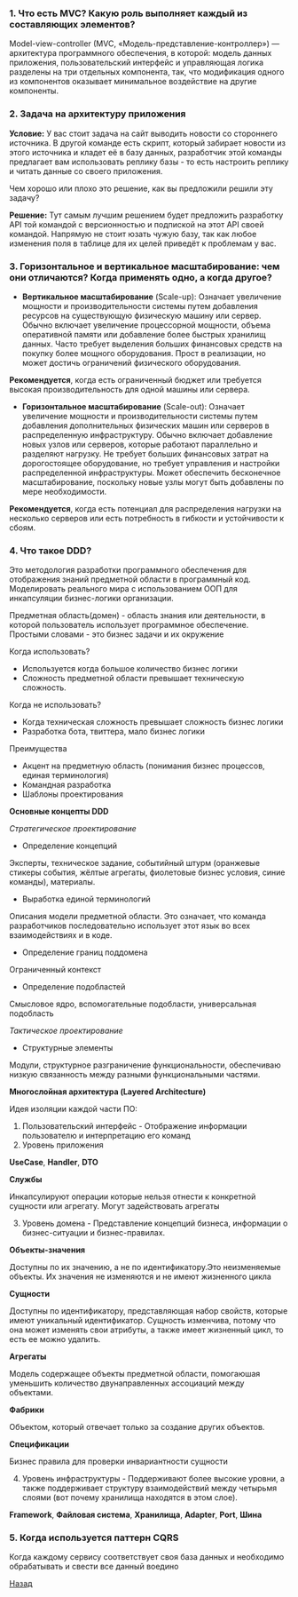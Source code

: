 ### 1. Что есть MVC? Какую роль выполняет каждый из составляющих элементов?

Model-view-controller (MVC, «Модель-представление-контроллер») — архитектура программного обеспечения, в которой: 
модель данных приложения, пользовательский интерфейс и управляющая логика разделены на три отдельных компонента,
так, что модификация одного из компонентов оказывает минимальное воздействие на другие компоненты.

### 2. Задача на архитектуру приложения

**Условие:**
У вас стоит задача на сайт выводить новости со стороннего источника. В другой команде есть скрипт, который забирает
новости из этого источника и кладет её в базу данных, разработчик этой команды предлагает вам использовать реплику
базы - то есть настроить реплику и читать данные со своего приложения.

Чем хорошо или плохо это решение, как вы предложили решили эту задачу?

**Решение:**
Тут самым лучшим решением будет предложить разработку API той командой с версионностью и подпиской на этот API своей
командой. Напрямую не стоит юзать чужую базу, так как любое изменения поля в таблице для их целей приведёт к проблемам у вас.

### 3. Горизонтальное и вертикальное масштабирование: чем они отличаются? Когда применять одно, а когда другое?

- **Вертикальное масштабирование** (Scale-up):
  Означает увеличение мощности и производительности системы путем добавления ресурсов на существующую физическую машину
  или сервер. Обычно включает увеличение процессорной мощности, объема оперативной памяти или добавление более быстрых хранилищ
  данных. Часто требует выделения больших финансовых средств на покупку более мощного оборудования. Прост в реализации, но может
  достичь ограничений физического оборудования.

**Рекомендуется**, когда есть ограниченный бюджет или требуется высокая производительность для одной машины или сервера.

- **Горизонтальное масштабирование** (Scale-out):
  Означает увеличение мощности и производительности системы путем добавления дополнительных физических машин или
  серверов в распределенную инфраструктуру.
  Обычно включает добавление новых узлов или серверов, которые работают параллельно и разделяют нагрузку.
  Не требует больших финансовых затрат на дорогостоящее оборудование, но требует управления и настройки распределенной
  инфраструктуры. Может обеспечить бесконечное масштабирование, поскольку новые узлы могут быть добавлены по мере необходимости.

**Рекомендуется**, когда есть потенциал для распределения нагрузки на несколько серверов или есть потребность в гибкости
и устойчивости к сбоям.

### 4. Что такое DDD?

Это методология разработки программного обеспечения для отображения знаний предметной области в программный код.
Моделировать реального мира с использованием ООП для инкапсуляции бизнес-логики организации.

Предметная область(домен) - область знания или деятельности, в которой пользователь использует программное обеспечение.
Простыми словами - это бизнес задачи и их окружение

Когда использовать?
- Используется когда большое количество бизнес логики
- Сложность предметной области превышает техническую сложность.

Когда не использовать?
- Когда техническая сложность превышает сложность бизнес логики
- Разработка бота, твиттера, мало бизнес логики

Преимущества
- Акцент на предметную область (понимания бизнес процессов, единая терминология)
- Командная разработка
- Шаблоны проектирования

**Основные концепты DDD**

_Стратегическое проектирование_
- Определение концепций

Эксперты, техническое задание, событийный штурм (оранжевые стикеры события, жёлтые агрегаты, фиолетовые бизнес условия, синие команды), материалы.

- Выработка единой терминологий

Описания модели предметной области. Это означает, что команда разработчиков последовательно использует этот язык во всех взаимодействиях и в коде.

- Определение границ поддомена

Ограниченный контекст

- Определение подобластей

Смысловое ядро, вспомогательные подобласти, универсальная подобласть

_Тактическое проектирование_
- Структурные элементы

Модули, структурное разграничение функциональности, обеспечиваю низкую связанность между разными функциональными частями.

**Многослойная архитектура (Layered Architecture)**

Идея изоляции каждой части ПО:

1. Пользовательский интерфейс - Отображение информации пользователю и интерпретацию его команд
2. Уровень приложения

**UseCase**, **Handler**, **DTO**

**Службы**

Инкапсулируют операции которые нельзя отнести к конкретной сущности или агрегату. Могут задействовать агрегаты

3. Уровень домена - Представление концепций бизнеса, информации о бизнес-ситуации и бизнес-правилах.

**Объекты-значения**

Доступны по их значению, а не по идентификатору.Это неизменяемые объекты. Их значения не изменяются и не имеют жизненного цикла 

**Сущности**

Доступны по идентификатору, представляющая набор свойств, которые имеют уникальный идентификатор. Сущность изменчива,
потому что она может изменять свои атрибуты, а также имеет жизненный цикл, то есть ее можно удалить.

**Агрегаты**

Модель содержащее объекты предметной области, помогаюшая уменьшить количество двунаправленных ассоциаций между объектами.
  
**Фабрики**

Объектом, который отвечает только за создание других объектов.

**Спецификации**

Бизнес правила для проверки инвариантности сущности

4. Уровень инфраструктуры - Поддерживают более высокие уровни, а также поддерживает структуру взаимодействий между
  четырьмя слоями (вот почему хранилища находятся в этом слое).

**Framework**, **Файловая система**, **Хранилища**, **Adapter**, **Port**, **Шина** 


### 5. Когда используется паттерн CQRS 

Когда каждому сервису соответствует своя база данных и необходимо обрабатывать и свести все данный воедино 

[Назад](../../README.md)
